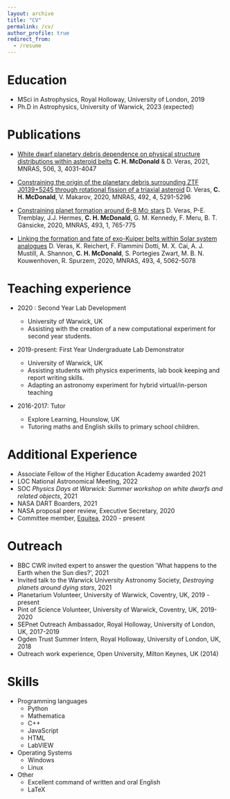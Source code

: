 ```yaml
---
layout: archive
title: "CV"
permalink: /cv/
author_profile: true
redirect_from:
  - /resume
---
```


Education
======
* MSci in Astrophysics, Royal Holloway, University of London, 2019
* Ph.D in Astrophysics, University of Warwick, 2023 (expected)

Publications
======
* [White dwarf planetary debris dependence on physical structure distributions within asteroid belts](https://academic.oup.com/mnras/article-abstract/506/3/4031/6316116?redirectedFrom=PDF)
**C. H. McDonald** & D. Veras, 2021, MNRAS, 506, 3, 4031-4047

* [Constraining the origin of the planetary debris surrounding ZTF J0139+5245 through rotational fission of a triaxial asteroid](https://academic.oup.com/mnras/article/492/4/5291/5721536)
D. Veras, **C. H. McDonald**, V. Makarov, 2020, MNRAS, 492, 4, 5291-5296

* [Constraining planet formation around 6–8 M⊙ stars](https://academic.oup.com/mnras/article/493/1/765/5721525)
D. Veras, P-E. Tremblay, J.J. Hermes, **C. H. McDonald**, G. M. Kennedy, F. Meru, B. T. Gänsicke, 2020, MNRAS, 493, 1, 765-775

* [Linking the formation and fate of exo-Kuiper belts within Solar system analogues](https://academic.oup.com/mnras/article/493/4/5062/5775314)
D. Veras, K. Reichert, F. Flammini Dotti, M. X. Cai, A. J. Mustill, A. Shannon, **C. H. McDonald**, S. Portegies Zwart, M. B. N. Kouwenhoven, R. Spurzem, 2020, MNRAS, 493, 4, 5062-5078

Teaching experience
======
* 2020 : Second Year Lab Development
  * University of Warwick, UK
  * Assisting with the creation of a new computational experiment for second year students. 

* 2019-present: First Year Undergraduate Lab Demonstrator
  * University of Warwick, UK
  * Assisting students with physics experiments, lab book keeping and report writing skills.
  * Adapting an astronomy experiment for hybrid virtual/in-person teaching

* 2016-2017: Tutor
  * Explore Learning, Hounslow, UK
  * Tutoring maths and English skills to primary school children.
  

Additional Experience
======
* Associate Fellow of the Higher Education Academy awarded 2021
* LOC National Astronomical Meeting, 2022
* SOC _Physics Days at Warwick: Summer workshop on white dwarfs and related objects_, 2021
* NASA DART Boarders, 2021
* NASA proposal peer review, Executive Secretary, 2020
* Committee member, [Equitea](https://warwick.ac.uk/fac/sci/physics/research/astro/seminars/equitea/), 2020 - present
  
Outreach
=======
* BBC CWR invited expert to answer the question 'What happens to the Earth when the Sun dies?', 2021
* Invited talk to the Warwick University Astronomy Society, _Destroying planets around dying stars_, 2021
* Planetarium Volunteer, University of Warwick, Coventry, UK, 2019 - present
* Pint of Science Volunteer, University of Warwick, Coventry, UK, 2019-2020
* SEPnet Outreach Ambassador, Royal Holloway, University of London, UK, 2017-2019
* Ogden Trust Summer Intern, Royal Holloway, University of London, UK, 2018
* Outreach work experience, Open University, Milton Keynes, UK (2014)
 
Skills
======
* Programming languages
  * Python
  * Mathematica
  * C++
  * JavaScript
  * HTML
  * LabVIEW
* Operating Systems
  * Windows
  * Linux
* Other
  * Excellent command of written and oral English 
  * LaTeX





